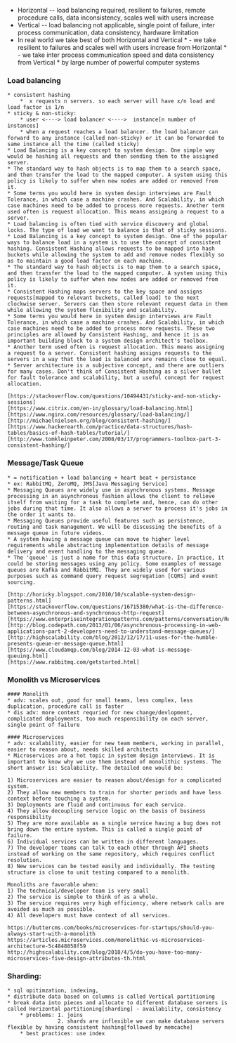 * Horizontal -- load balancing required, resilient to failures, remote procedure calls, data inconsistency, scales well with users increase
* Vertical -- load balancing not applicable, single point of failure, inter process communication, data consistency, hardware limitation
* In real world we take best of both Horizontal and Vertical
            * - we take resilient to failures and scales well with users increase from Horizontal
            * - we take inter process communication speed and data consistency from Vertical
                    * by large number of powerful computer systems

### Load balancing  
    * consistent hashing
        *  x requests n servers. so each server will have x/n load and load factor is 1/n
    * sticky & non-sticky:
        * user <----> load balancer <---->  instance[n number of instances]   
        * when a request reaches a load balancer. the load balancer can forward to any instance (called non-sticky) or it can be forwarded to same instance all the time (called sticky)
    * Load Balancing is a key concept to system design. One simple way would be hashing all requests and then sending them to the assigned server.
    * The standard way to hash objects is to map them to a search space, and then transfer the load to the mapped computer. A system using this policy is likely to suffer when new nodes are added or removed from it. 
    * Some terms you would here in system design interviews are Fault Tolerance, in which case a machine crashes. And Scalability, in which case machines need to be added to process more requests. Another term used often is request allocation. This means assigning a request to a server.
    * Load balancing is often tied with service discovery and global locks. The type of load we want to balance is that of sticky sessions.
    * Load Balancing is a key concept to system design. One of the popular ways to balance load in a system is to use the concept of consistent hashing. Consistent Hashing allows requests to be mapped into hash buckets while allowing the system to add and remove nodes flexibly so as to maintain a good load factor on each machine.
    * The standard way to hash objects is to map them to a search space, and then transfer the load to the mapped computer. A system using this policy is likely to suffer when new nodes are added or removed from it. 
    * Consistent Hashing maps servers to the key space and assigns requests[mapped to relevant buckets, called load] to the next clockwise server. Servers can then store relevant request data in them while allowing the system flexibility and scalability.
    * Some terms you would here in system design interviews are Fault Tolerance, in which case a machine crashes. And Scalability, in which case machines need to be added to process more requests. These two principles are allowed by Consistent Hashing, and hence it is an important building block to a system design architect's toolbox.
    * Another term used often is request allocation. This means assigning a request to a server. Consistent hashing assigns requests to the servers in a way that the load is balanced are remains close to equal. 
    * Server architecture is a subjective concept, and there are outliers for many cases. Don't think of Consistent Hashing as a silver bullet for fault tolerance and scalability, but a useful concept for request allocation.

    [https://stackoverflow.com/questions/10494431/sticky-and-non-sticky-sessions]
    [https://www.citrix.com/en-in/glossary/load-balancing.html]
    [https://www.nginx.com/resources/glossary/load-balancing/]
    [http://michaelnielsen.org/blog/consistent-hashing/]
    [https://www.hackerearth.com/practice/data-structures/hash-tables/basics-of-hash-tables/tutorial/]
    [http://www.tomkleinpeter.com/2008/03/17/programmers-toolbox-part-3-consistent-hashing/]


### Message/Task Queue
    * = notification + load balancing + heart beat + persistance
    * ex: RabbitMQ, ZeroMQ, JMS[Java Messaging Service]
    * Messaging Queues are widely use in asynchronous systems. Message processing in an asynchronous fashion allows the client to relieve itself from waiting for a task to complete and, hence, can do other jobs during that time. It also allows a server to process it's jobs in the order it wants to.
    * Messaging Queues provide useful features such as persistence, routing and task management. We will be discussing the benefits of a message queue in future videos.
    * A system having a message queue can move to higher level requirements while abstracting implementation details of message delivery and event handling to the messaging queue.
    * The 'queue' is just a name for this data structure. In practice, it could be storing messages using any policy. Some examples of message queues are Kafka and RabbitMQ. They are widely used for various purposes such as command query request segregation [CQRS] and event sourcing.

    [http://horicky.blogspot.com/2010/10/scalable-system-design-patterns.html]
    [https://stackoverflow.com/questions/16715380/what-is-the-difference-between-asynchronous-and-synchronous-http-request]
    [https://www.enterpriseintegrationpatterns.com/patterns/conversation/RequestResponse.html]
    [http://blog.codepath.com/2013/01/06/asynchronous-processing-in-web-applications-part-2-developers-need-to-understand-message-queues/]
    [http://highscalability.com/blog/2012/12/17/11-uses-for-the-humble-presents-queue-er-message-queue.html]
    [https://www.cloudamqp.com/blog/2014-12-03-what-is-message-queuing.html]
    [https://www.rabbitmq.com/getstarted.html]

### Monolith vs Microservices
    #### Monolith
    * adv: scales out, good for small teams, less complex, less duplication, procedure call is faster
    * dis adv: more context requried for new change/devlopment, complicated deployments, too much responsibility on each server, single point of failure

    #### Microservices
    * adv: scalability, easier for new team members, working in parallel, easier to reason about, needs skilled architects
    * Microservices are a hot topic in system design interviews. It is important to know why we use them instead of monolithic systems. The short answer is: Scalability. The detailed one would be:

    1) Microservices are easier to reason about/design for a complicated system.
    2) They allow new members to train for shorter periods and have less context before touching a system.
    3) Deployments are fluid and continuous for each service.
    4) They allow decoupling service logic on the basis of business responsibility
    5) They are more available as a single service having a bug does not bring down the entire system. This is called a single point of failure.
    6) Individual services can be written in different languages.
    7) The developer teams can talk to each other through API sheets instead of working on the same repository, which requires conflict resolution.
    8) New services can be tested easily and individually. The testing structure is close to unit testing compared to a monolith.

    Monoliths are favorable when:
    1) The technical/developer team is very small
    2) The service is simple to think of as a whole.
    3) The service requires very high efficiency, where network calls are avoided as much as possible.
    4) All developers must have context of all services.

    https://buttercms.com/books/microservices-for-startups/should-you-always-start-with-a-monolith
    https://articles.microservices.com/monolithic-vs-microservices-architecture-5c4848858f59
    http://highscalability.com/blog/2018/4/5/do-you-have-too-many-microservices-five-design-attributes-th.html


### Sharding:
    * sql opitimzation, indexing, 
    * distribute data based on columns is called Vertical partitioning    
    * break data into pieces and allocate to different database servers is called Horizontal partitioning[sharding] - availability, consistency
        * problems: 1. joins
                    2. shards are inflexible we can make database servers flexible by having consistent hashing[followed by memcache]
        * best practices: use index